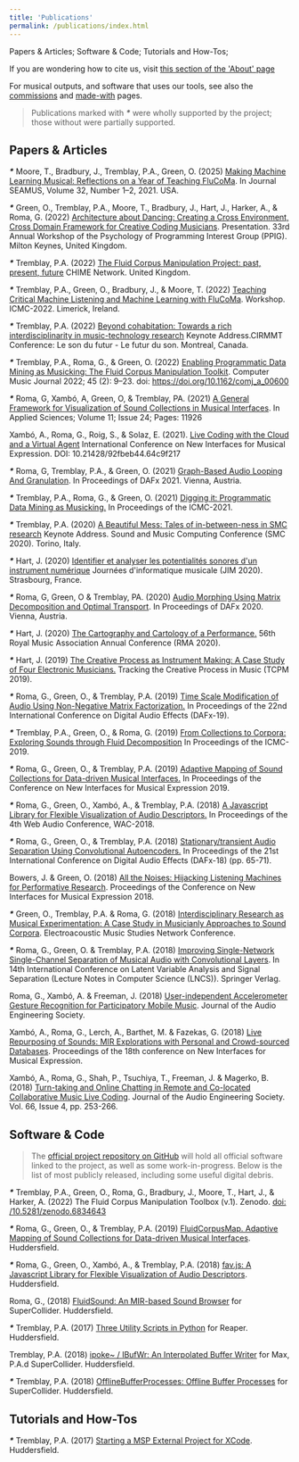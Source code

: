 ```yaml
---
title: 'Publications'
permalink: /publications/index.html
---
```


Papers & Articles; Software & Code; Tutorials and How-Tos;

If you are wondering how to cite us, visit [this section of the 'About' page](/about#cite)

For musical outputs, and software that uses our tools, see also the [commissions](/commissions) and [made-with](/made-with) pages.

> Publications marked with ___*___ were wholly supported by the project; those without were partially supported.

## Papers & Articles

___*___ Moore, T., Bradbury, J., Tremblay, P.A., Green, O. (2025) [Making Machine Learning Musical: Reflections on a Year of Teaching FluCoMa](https://seamusonline.org/wp-content/uploads/2025/01/Journal_SEAMUS_vol_32_rev_1.pdf). In Journal SEAMUS, Volume 32, Number 1–2, 2021. USA.

___*___ Green, O., Tremblay, P.A., Moore, T., Bradbury, J., Hart, J., Harker, A., & Roma, G. (2022) [Architecture about Dancing: Creating a Cross Environment, Cross Domain Framework for Creative Coding Musicians](https://pure.hud.ac.uk/en/activities/architecture-about-dancing-creating-a-cross-environment-cross-dom). Presentation. 33rd Annual Workshop of the Psychology of Programming Interest Group (PPIG). Milton Keynes, United Kingdom.

___*___ Tremblay, P.A. (2022) [The Fluid Corpus Manipulation Project: past, present, future](https://pure.hud.ac.uk/en/activities/the-fluid-corpus-manipulation-project-past-present-future) CHIME Network. United Kingdom.

___*___ Tremblay, P.A., Green, O., Bradbury, J., & Moore, T. (2022) [Teaching Critical Machine Listening and Machine Learning with FluCoMa](https://pure.hud.ac.uk/en/activities/teaching-critical-machine-listening-and-machine-learning-with-flu). Workshop. ICMC-2022. Limerick, Ireland.

___*___ Tremblay, P.A. (2022) [Beyond cohabitation: Towards a rich interdisciplinarity in music-technology research](https://pure.hud.ac.uk/en/activities/beyond-cohabitation-towards-a-rich-interdisciplinarity-in-music-t) Keynote Address.CIRMMT Conference: Le son du futur - Le futur du son. Montreal, Canada.

___*___ Tremblay, P.A., Roma, G., & Green, O. (2022) [Enabling Programmatic Data Mining as Musicking: The Fluid Corpus Manipulation Toolkit](https://direct.mit.edu/comj/article/45/2/9/111383/Enabling-Programmatic-Data-Mining-as-Musicking-The). Computer Music Journal 2022; 45 (2): 9–23. doi: https://doi.org/10.1162/comj_a_00600

___*___ Roma, G, Xambó, A, Green, O, & Tremblay, PA. (2021) [A General Framework for Visualization of Sound Collections in Musical Interfaces](https://www.mdpi.com/2076-3417/11/24/11926). In Applied Sciences; Volume 11; Issue 24; Pages: 11926

Xambó, A., Roma, G., Roig, S., & Solaz, E. (2021). [Live Coding with the Cloud and a Virtual Agent](https://nime.pubpub.org/pub/zpdgg2fg) International Conference on New Interfaces for Musical Expression. DOI: 10.21428/92fbeb44.64c9f217

___*___ Roma, G, Tremblay, P.A., & Green, O. (2021) [Graph-Based Audio Looping And Granulation](https://pure.hud.ac.uk/en/publications/graph-based-audio-looping-and-granulation). In Proceedings of DAFx 2021. Vienna, Austria.

___*___ Tremblay, P.A., Roma, G., & Green, O. (2021) [Digging it: Programmatic Data Mining as Musicking.](https://pure.hud.ac.uk/en/publications/digging-it-programmatic-data-mining-as-musicking) In Proceedings of the ICMC-2021.

___*___ Tremblay, P.A. (2020) [A Beautiful Mess: Tales of in-between-ness in SMC research](https://pure.hud.ac.uk/en/activities/a-beautiful-mess-tales-of-in-between-ness-in-smc-research) Keynote Address. Sound and Music Computing Conference (SMC 2020). Torino, Italy.

___*___ Hart, J. (2020) [Identifier et analyser les potentialités sonores d'un instrument numérique](https://jim2020.sciencesconf.org/resource/page/id/13) Journées d'informatique musicale (JIM 2020). Strasbourg, France.

___*___ Roma, G, Green, O & Tremblay, PA. (2020) [Audio Morphing Using Matrix Decomposition and Optimal Transport](https://pure.hud.ac.uk/en/publications/audio-morphing-using-matrix-decomposition-and-optimal-transport). In Proceedings of DAFx 2020. Vienna, Austria.

___*___ Hart, J. (2020) [The Cartography and Cartology of a Performance.](https://www.goldsmithsrma2020.org/programme) 56th Royal Music Association Annual Conference (RMA 2020).

___*___ Hart, J. (2019) [The Creative Process as Instrument Making: A Case Study of Four Electronic Musicians.](http://tcpm2019.fcsh.unl.pt/jacob-hart/) Tracking the Creative Process in Music (TCPM 2019).

___*___ Roma, G., Green, O., & Tremblay, P.A. (2019) [Time Scale Modification of Audio Using Non-Negative Matrix Factorization.](https://www.dafx.de/paper-archive/2019/DAFx2019_paper_38.pdf) In Proceedings of the 22nd International Conference on Digital Audio Effects (DAFx-19).

___*___ Tremblay, P.A., Green, O., & Roma, G. (2019) [From Collections to Corpora: Exploring Sounds through Fluid Decomposition](https://pure.hud.ac.uk/en/publications/from-collections-to-corpora-exploring-sounds-through-fluid-decomp) In Proceedings of the ICMC-2019.

___*___ Roma, G., Green, O., & Tremblay, P.A. (2019) [Adaptive Mapping of Sound Collections for Data-driven Musical Interfaces.](https://pure.hud.ac.uk/en/publications/adaptive-mapping-of-sound-collections-for-data-driven-musical-int) In Proceedings of the Conference on New Interfaces for Musical Expression 2019.

___*___ Roma, G., Green, O., Xambó, A., & Tremblay, P.A. (2018) [A Javascript Library for Flexible Visualization of Audio Descriptors.](https://pure.hud.ac.uk/en/publications/a-javascript-library-for-flexible-visualization-of-audio-descript) In Proceedings of the 4th Web Audio Conference, WAC-2018.

___*___ Roma, G., Green, O., & Tremblay, P.A. (2018) [Stationary/transient Audio Separation Using Convolutional Autoencoders.](https://pure.hud.ac.uk/en/publications/stationarytransient-audio-separation-using-convolutional-autoenco) In Proceedings of the 21st International Conference on Digital Audio Effects (DAFx-18) (pp. 65-71).

Bowers, J. & Green, O. (2018) [All the Noises: Hijacking Listening Machines for Performative Research](https://pure.hud.ac.uk/en/publications/all-the-noises-hijacking-listening-machines-for-performative-rese). Proceedings of the Conference on New Interfaces for Musical Expression 2018.

___*___ Green, O., Tremblay, P.A. & Roma, G. (2018) [Interdisciplinary Research as Musical Experimentation: A Case Study in Musicianly Approaches to Sound Corpora](http://www.ems-network.org/spip.php?article471). Electroacoustic Music Studies Network Conference.

___*___ Roma, G., Green, O. & Tremblay, P.A. (2018) [Improving Single-Network Single-Channel Separation of Musical Audio with Convolutional Layers](https://pure.hud.ac.uk/en/publications/improving-single-network-single-channel-separation-of-musical-aud). In 14th International Conference on Latent Variable Analysis and Signal Separation (Lecture Notes in Computer Science (LNCS)). Springer Verlag.

Roma, G., Xambó, A. & Freeman, J. (2018) [User-independent Accelerometer Gesture Recognition for Participatory Mobile Music](http://www.aes.org/e-lib/browse.cfm?elib=19582). Journal of the Audio Engineering Society.

Xambó, A., Roma, G., Lerch, A., Barthet, M. & Fazekas, G. (2018) [Live Repurposing of Sounds: MIR Explorations with Personal and Crowd-sourced Databases](https://pure.hud.ac.uk/en/publications/live-repurposing-of-sounds-mir-explorations-with-personal-and-cro). Proceedings of the 18th conference on New Interfaces for Musical Expression.

Xambó, A., Roma, G., Shah, P., Tsuchiya, T., Freeman, J. & Magerko, B. (2018) [Turn-taking and Online Chatting in Remote and Co-located Collaborative Music Live Coding](https://pure.hud.ac.uk/en/publications/turn-taking-and-chatting-in-collaborative-music-live-coding). Journal of the Audio Engineering Society. Vol. 66, Issue 4, pp. 253-266.

## Software & Code

> The [official project repository on GitHub](https://github.com/flucoma) will hold all official software linked to the project, as well as some work-in-progress. Below is the list of most publicly released, including some useful digital debris.

___*___ Tremblay, P.A., Green, O., Roma, G., Bradbury, J., Moore, T., Hart, J., & Harker, A. (2022) The Fluid Corpus Manipulation Toolbox (v.1). Zenodo. [doi: /10.5281/zenodo.6834643](https://doi.org/10.5281/zenodo.6834643)

___*___ Roma, G., Green, O., & Tremblay, P.A. (2019) [FluidCorpusMap. Adaptive Mapping of Sound Collections for Data-driven Musical Interfaces](https://github.com/flucoma/FluidCorpusMap). Huddersfield.

___*___ Roma, G., Green, O., Xambó, A., & Tremblay, P.A. (2018) [fav.js: A Javascript Library for Flexible Visualization of Audio Descriptors](https://github.com/flucoma/fav.js). Huddersfield.

Roma, G., (2018) [FluidSound: An MIR-based Sound Browser](https://github.com/flucoma/FluidSound) for SuperCollider. Huddersfield.

___*___ Tremblay, P.A. (2017) [Three Utility Scripts in Python](http://www.no-tv.org/code/) for Reaper. Huddersfield.

Tremblay, P.A. (2018) [ipoke~ / IBufWr: An Interpolated Buffer Writer](http://www.no-tv.org/code/) for Max, P.A.d SuperCollider. Huddersfield.

___*___ Tremblay, P.A. (2018) [OfflineBufferProcesses: Offline Buffer Processes](http://www.no-tv.org/code/) for SuperCollider. Huddersfield.

## Tutorials and How-Tos

___*___ Tremblay, P.A. (2017) [Starting a MSP External Project for XCode](http://www.no-tv.org/code/). Huddersfield.
